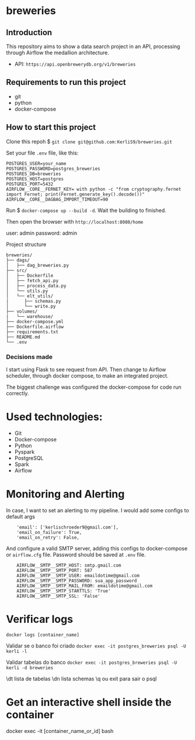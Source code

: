 # breweries

## Introduction

This repository aims to show a data search project in an API, processing through Airflow the medallion architecture.

* API: `https://api.openbrewerydb.org/v1/breweries`

## Requirements to run this project
- git
- python
- docker-compose

## How to start this project

Clone this repoh $ `git clone git@github.com:KerliS9/breweries.git`

Set your file `.env` file, like this:
```
POSTGRES_USER=your_name
POSTGRES_PASSWORD=postgres_breweries
POSTGRES_DB=breweries
POSTGRES_HOST=postgres
POSTGRES_PORT=5432
AIRFLOW__CORE__FERNET_KEY= with python -c "from cryptography.fernet import Fernet; print(Fernet.generate_key().decode())"
AIRFLOW__CORE__DAGBAG_IMPORT_TIMEOUT=90
```
Run $ `docker-compose up --build -d`. Wait the building to finished.

Then open the browser with `http://localhost:8080/home`

user: admin
password: admin

Project structure
```
breweries/
├── dags/
│   ├── dag_breweries.py
├── src/
│   ├── Dockerfile
│   ├── fetch_api.py
│   ├── process_data.py
│   └── utils.py
│   └── elt_utils/
|      ├── schemas.py
│      └── write.py
├── volumes/
|   └── warehouse/
├── docker-compose.yml
├── Dockerfile.airflow
├── requirements.txt
├── README.md
└── .env
```
### Decisions made

I start using Flask to see request from API. Then change to Airflow scheduler, through docker compose, to make an integrated project.

The biggest challenge was configured the docker-compose for code run correctly.

# Used technologies:

- Git
- Docker-compose
- Python
- Pyspark
- PostgreSQL
- Spark
- Airflow

# Monitoring and Alerting
In case, I want to set an alerting to my pipeline. I would add some configs to default args
```
    'email': ['kerlischroeder9@gmail.com'],
    'email_on_failure': True,
    'email_on_retry': False,
```
And configure a valid SMTP server, adding this configs to docker-compose or `airflow.cfg` file. Password should be saved at `.env` file.
```
    AIRFLOW__SMTP__SMTP_HOST: smtp.gmail.com
    AIRFLOW__SMTP__SMTP_PORT: 587
    AIRFLOW__SMTP__SMTP_USER: emaildotime@gmail.com
    AIRFLOW__SMTP__SMTP_PASSWORD: sua_app_password
    AIRFLOW__SMTP__SMTP_MAIL_FROM: emaildotime@gmail.com
    AIRFLOW__SMTP__SMTP_STARTTLS: 'True'
    AIRFLOW__SMTP__SMTP_SSL: 'False'
```

# Verificar logs
```docker logs [container_name]```

Validar se o banco foi criado
```docker exec -it postgres_breweries psql -U kerli -l```

Validar tabelas do banco
```docker exec -it postgres_breweries psql -U kerli -d breweries```

\dt lista de tabelas
\dn lista schemas
\q ou exit para sair o psql

# Get an interactive shell inside the container
docker exec -it [container_name_or_id] bash
